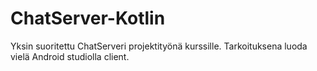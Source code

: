 # ChatServer-Kotlin

Yksin suoritettu ChatServeri projektityönä kurssille. Tarkoituksena luoda vielä Android studiolla client. 
